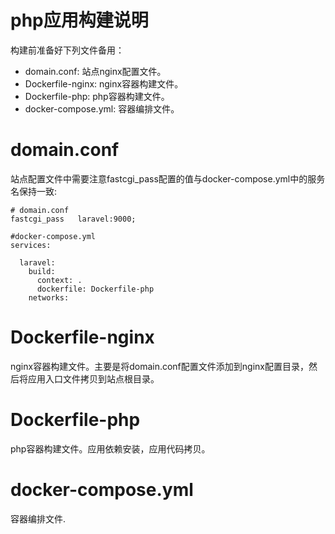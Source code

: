 # php应用构建说明

构建前准备好下列文件备用：
- domain.conf: 站点nginx配置文件。
- Dockerfile-nginx: nginx容器构建文件。
- Dockerfile-php: php容器构建文件。
- docker-compose.yml: 容器编排文件。

# domain.conf

站点配置文件中需要注意fastcgi_pass配置的值与docker-compose.yml中的服务名保持一致:

```
# domain.conf
fastcgi_pass   laravel:9000;

#docker-compose.yml
services:

  laravel:
    build: 
      context: .
      dockerfile: Dockerfile-php
    networks:
```

# Dockerfile-nginx
nginx容器构建文件。主要是将domain.conf配置文件添加到nginx配置目录，然后将应用入口文件拷贝到站点根目录。

# Dockerfile-php
php容器构建文件。应用依赖安装，应用代码拷贝。

# docker-compose.yml
容器编排文件.